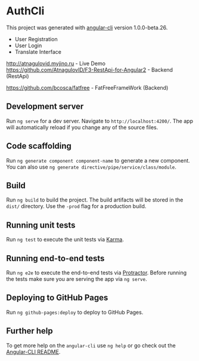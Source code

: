 # AuthCli

This project was generated with [angular-cli](https://github.com/angular/angular-cli) version 1.0.0-beta.26.

- User Registration
- User Login
- Translate Interface

http://atnagulovid.myjino.ru  - Live Demo
https://github.com/AtnagulovID/F3-RestApi-for-Angular2 - Backend (RestApi)
 
https://github.com/bcosca/fatfree - FatFreeFrameWork (Backend)


## Development server
Run `ng serve` for a dev server. Navigate to `http://localhost:4200/`. The app will automatically reload if you change any of the source files.

## Code scaffolding

Run `ng generate component component-name` to generate a new component. You can also use `ng generate directive/pipe/service/class/module`.

## Build

Run `ng build` to build the project. The build artifacts will be stored in the `dist/` directory. Use the `-prod` flag for a production build.

## Running unit tests

Run `ng test` to execute the unit tests via [Karma](https://karma-runner.github.io).

## Running end-to-end tests

Run `ng e2e` to execute the end-to-end tests via [Protractor](http://www.protractortest.org/).
Before running the tests make sure you are serving the app via `ng serve`.

## Deploying to GitHub Pages

Run `ng github-pages:deploy` to deploy to GitHub Pages.

## Further help

To get more help on the `angular-cli` use `ng help` or go check out the [Angular-CLI README](https://github.com/angular/angular-cli/blob/master/README.md).
